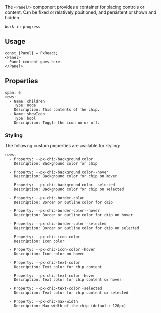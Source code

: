 The `<Panel/>` component provides a container for placing controls or content. Can be fixed or relatively positioned, and persistent or shown and hidden.


```hint
Work in progress
```

## Usage

```react
const {Panel} = PxReact;
<Panel>
  Panel content goes here.
</Panel>
```


## Properties

```table
span: 6
rows:
  - Name: children
    Type: node
    Description: This contents of the chip.
  - Name: showIcon
    Type: bool
    Description: Toggle the icon on or off.
```


### Styling
The following custom properties are available for styling:

```code
rows:
  - Property: --px-chip-background-color
    Description: Background color for chip

  - Property: --px-chip-background-color--hover
    Description: Background color for chip on hover

  - Property: --px-chip-background-color--selected
    Description: Background color for chip on selected

  - Property: --px-chip-border-color
    Description: Border or outline color for chip

  - Property: --px-chip-border-color--hover
    Description: Border or outline color for chip on hover

  - Property: --px-chip-border-color--selected
    Description: Border or outline color for chip on selected

  - Property: --px-chip-icon-color
    Description: Icon color

  - Property: --px-chip-icon-color--hover
    Description: Icon color on hover

  - Property: --px-chip-text-color
    Description: Text color for chip content

  - Property: --px-chip-text-color--hover
    Description: Text color for chip content on hover

  - Property: --px-chip-text-color--selected
    Description: Text color for chip content on selected

  - Property: --px-chip-max-width
    Description: Max width of the chip (default: 120px)
```
